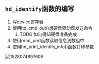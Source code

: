 ## `hd_identify`函数的编写

1. 写device寄存器
2. 使用hd_cmd_out()想硬盘驱动器发送命令
   1. TODO:如何得知硬盘准备完成
3. 使用read_port函数读取信息到数组中
4. 使用hd_print_identify_info()函数打印参数

![1528074897609](C:/Users/walke/AppData/Local/Temp/1528074897609.png)